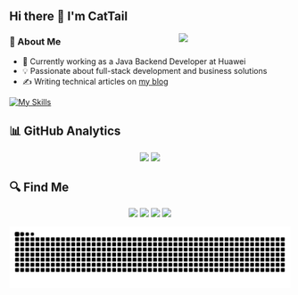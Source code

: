 ## Hi there 👋 I'm CatTail

<img src="https://media.tenor.com/images/df8c44a1d20ab367fdcb21880985fd33/tenor.gif" align="right" width="200"/>

### 🎯 About Me
- 🏢 Currently working as a Java Backend Developer at Huawei
- 💡 Passionate about full-stack development and business solutions
- ✍️ Writing technical articles on [my blog](https://cattailzz.github.io/)

[![My Skills](https://skillicons.dev/icons?i=java,spring,go,redis,mysql,react,vue,ts,nestjs)](https://skillicons.dev)


## 📊 GitHub Analytics

<p align="center">
    <a href="https://github.com/CatTailzz" style="text-decoration:none;">
        <img height="160em" src="https://github-readme-stats.vercel.app/api?username=CatTailzz&count_private=true&theme=algolia&show_icons=true&include_all_commits=true&card_width=400"/>
        <img height="160em" src="https://github-readme-stats.vercel.app/api/top-langs/?username=CatTailzz&layout=compact&theme=algolia"/>
    </a>
</p>

## 🔍 Find Me
<p align="center">
    <a href="https://github.com/CatTailzz" style="text-decoration:none;">
        <img src="https://img.shields.io/badge/GitHub-CatTailzz-black?style=for-the-badge&logo=github">
    </a>
    <a href="https://x.com/cattailjj" style="text-decoration:none;">
        <img src="https://img.shields.io/badge/Twitter-@cattailjj-blue?style=for-the-badge&logo=twitter">
    </a>
    <a href="https://leetcode-cn.com/u/cattailjj/" style="text-decoration:none;">
        <img src="https://img.shields.io/badge/dynamic/json?style=for-the-badge&labelColor=black&color=%23ffa116&label=Rating&query=ratingQuantile&url=https%3A%2F%2Fleetcode-badge.vercel.app%2Fapi%2Fusers%2Fcattailjj%2Fcn%2F&logo=leetcode&logoColor=yellow">
    </a>
    <a href="https://cattailzz.github.io/" style="text-decoration:none;">
        <img src="https://img.shields.io/badge/Blog-cattail-brightgreen?style=for-the-badge">
    </a>
</p>

<picture>
  <source media="(prefers-color-scheme: dark)" srcset="https://raw.githubusercontent.com/CatTailzz/CatTailzz/output/github-contribution-grid-snake-dark.svg">
  <source media="(prefers-color-scheme: light)" srcset="https://raw.githubusercontent.com/CatTailzz/CatTailzz/output/github-contribution-grid-snake.svg">
  <img alt="github contribution grid snake animation" src="https://raw.githubusercontent.com/CatTailzz/CatTailzz/output/github-contribution-grid-snake.svg">
</picture>
